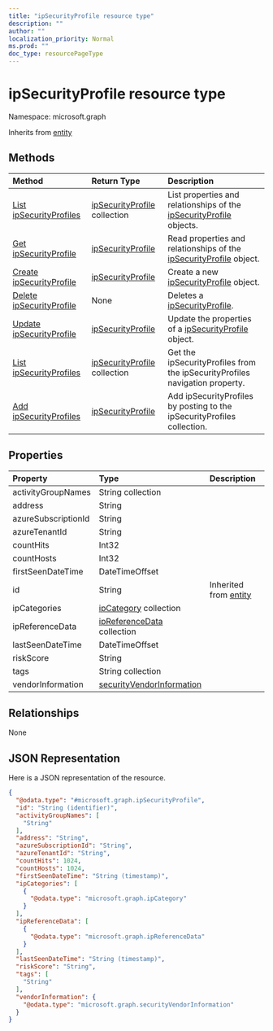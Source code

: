 ```yaml
---
title: "ipSecurityProfile resource type"
description: ""
author: ""
localization_priority: Normal
ms.prod: ""
doc_type: resourcePageType
---
```


# ipSecurityProfile resource type


Namespace: microsoft.graph




Inherits from [entity](../resources/entity.md)

## Methods
|Method|Return Type|Description|
|:---|:---|:---|
|[List ipSecurityProfiles](../api/ipsecurityprofile-list.md)|[ipSecurityProfile](../resources/ipsecurityprofile.md) collection|List properties and relationships of the [ipSecurityProfile](../resources/ipsecurityprofile.md) objects.|
|[Get ipSecurityProfile](../api/ipsecurityprofile-get.md)|[ipSecurityProfile](../resources/ipsecurityprofile.md)|Read properties and relationships of the [ipSecurityProfile](../resources/ipsecurityprofile.md) object.|
|[Create ipSecurityProfile](../api/ipsecurityprofile-create.md)|[ipSecurityProfile](../resources/ipsecurityprofile.md)|Create a new [ipSecurityProfile](../resources/ipsecurityprofile.md) object.|
|[Delete ipSecurityProfile](../api/ipsecurityprofile-delete.md)|None|Deletes a [ipSecurityProfile](../resources/ipsecurityprofile.md).|
|[Update ipSecurityProfile](../api/ipsecurityprofile-update.md)|[ipSecurityProfile](../resources/ipsecurityprofile.md)|Update the properties of a [ipSecurityProfile](../resources/ipsecurityprofile.md) object.|
|[List ipSecurityProfiles](../api/security-list-ipsecurityprofiles.md)|[ipSecurityProfile](../resources/ipsecurityprofile.md) collection|Get the ipSecurityProfiles from the ipSecurityProfiles navigation property.|
|[Add ipSecurityProfiles](../api/security-post-ipsecurityprofiles.md)|[ipSecurityProfile](../resources/ipsecurityprofile.md)|Add ipSecurityProfiles by posting to the ipSecurityProfiles collection.|

## Properties
|Property|Type|Description|
|:---|:---|:---|
|activityGroupNames|String collection||
|address|String||
|azureSubscriptionId|String||
|azureTenantId|String||
|countHits|Int32||
|countHosts|Int32||
|firstSeenDateTime|DateTimeOffset||
|id|String| Inherited from [entity](../resources/entity.md)|
|ipCategories|[ipCategory](../resources/ipcategory.md) collection||
|ipReferenceData|[ipReferenceData](../resources/ipreferencedata.md) collection||
|lastSeenDateTime|DateTimeOffset||
|riskScore|String||
|tags|String collection||
|vendorInformation|[securityVendorInformation](../resources/securityvendorinformation.md)||

## Relationships
None

## JSON Representation
Here is a JSON representation of the resource.
<!-- {
  "blockType": "resource",
  "keyProperty": "id",
  "@odata.type": "microsoft.graph.ipSecurityProfile",
  "baseType": "microsoft.graph.entity",
  "openType": true
}
-->
``` json
{
  "@odata.type": "#microsoft.graph.ipSecurityProfile",
  "id": "String (identifier)",
  "activityGroupNames": [
    "String"
  ],
  "address": "String",
  "azureSubscriptionId": "String",
  "azureTenantId": "String",
  "countHits": 1024,
  "countHosts": 1024,
  "firstSeenDateTime": "String (timestamp)",
  "ipCategories": [
    {
      "@odata.type": "microsoft.graph.ipCategory"
    }
  ],
  "ipReferenceData": [
    {
      "@odata.type": "microsoft.graph.ipReferenceData"
    }
  ],
  "lastSeenDateTime": "String (timestamp)",
  "riskScore": "String",
  "tags": [
    "String"
  ],
  "vendorInformation": {
    "@odata.type": "microsoft.graph.securityVendorInformation"
  }
}
```

